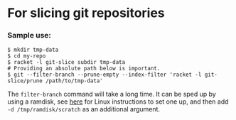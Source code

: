 # For slicing git repositories

### Sample use:

```
$ mkdir tmp-data
$ cd my-repo
$ racket -l git-slice subdir tmp-data
# Providing an absolute path below is important.
$ git --filter-branch --prune-empty --index-filter 'racket -l git-slice/prune /path/to/tmp-data'
```

The `filter-branch` command will take a long time. It can be sped up
by using a ramdisk, see [here][1] for Linux instructions to set one up,
and then add `-d /tmp/ramdisk/scratch` as an additional argument.

 [1]: http://www.linuxscrew.com/2010/03/24/fastest-way-to-create-ramdisk-in-ubuntulinux/
